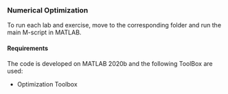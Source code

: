 ### Numerical Optimization
To run each lab and exercise, move to the corresponding folder and run the main M-script in MATLAB.

#### Requirements
The code is developed on MATLAB 2020b and the following ToolBox are used:
* Optimization Toolbox
